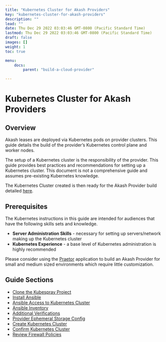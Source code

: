 ```yaml
---
title: "Kubernetes Cluster for Akash Providers"
key: "kubernetes-cluster-for-akash-providers"
description: ""
lead: ""
date: Thu Dec 29 2022 03:03:46 GMT-0800 (Pacific Standard Time)
lastmod: Thu Dec 29 2022 03:03:46 GMT-0800 (Pacific Standard Time)
draft: false
images: []
weight: 1
toc: true

menu:
    docs:
        parent: "build-a-cloud-provider"

---
```

Kubernetes Cluster for Akash Providers
======================================

**Overview**
------------

Akash leases are deployed via Kubernetes pods on provider clusters. This guide details the build of the provider’s Kubernetes control plane and worker nodes.

The setup of a Kubernetes cluster is the responsibility of the provider. This guide provides best practices and recommendations for setting up a Kubernetes cluster. This document is not a comprehensive guide and assumes pre-existing Kubernetes knowledge.

The Kubernetes Cluster created is then ready for the Akash Provider build detailed [here](../akash-cloud-provider-build-with-helm-charts/).

Prerequisites
-------------

The Kubernetes instructions in this guide are intended for audiences that have the following skills sets and knowledge.

*   **Server Administration Skills** - necessary for setting up servers/network making up the Kubernetes cluster
*   **Kubernetes Experience** - a base level of Kubernetes administration is highly recommended

Please consider using the [Praetor](../../community-solutions/praetor.md) application to build an Akash Provider for small and medium sized environments which require little customization.

Guide Sections
--------------

*   [Clone the Kubespray Project](step-1-clone-the-kubespray-project.md)
*   [Install Ansible](step-2-install-ansible.md)
*   [Ansible Access to Kubernetes Cluster](step-3-ansible-access-to-kubernetes-cluster.md)
*   [Ansible Inventory](step-4-ansible-inventory.md)
*   [Additional Verifications](step-5-enable-gvisor.md)
*   [Provider Ephemeral Storage Config](step-6-provider-ephemeral-storage-config.md)
*   [Create Kubernetes Cluster](step-6-create-kubernetes-cluster.md)
*   [Confirm Kubernetes Cluster](step-7-confirm-kubernetes-cluster.md)
*   [Review Firewall Policies](step-9-review-firewall-policies.md)